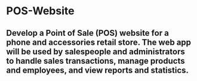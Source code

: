 # POS-Website

## Develop a Point of Sale (POS) website for a phone and accessories retail store. The web app will be used by salespeople and administrators to handle sales transactions, manage products and employees, and view reports and statistics.